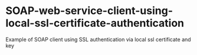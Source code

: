 # SOAP-web-service-client-using-local-ssl-certificate-authentication
Example of SOAP client using SSL authentication via local ssl certificate and key
